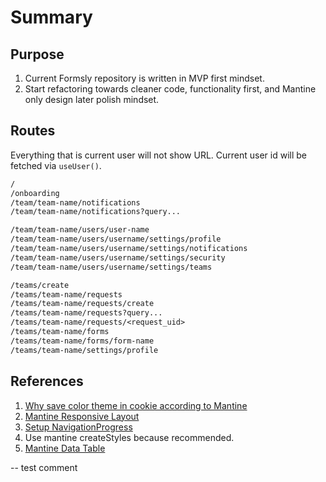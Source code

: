 # Summary

## Purpose

1. Current Formsly repository is written in MVP first mindset.
2. Start refactoring towards cleaner code, functionality first, and Mantine only design later polish mindset.

## Routes

Everything that is current user will not show URL. Current user id will be fetched via `useUser()`.

```txt
/
/onboarding
/team/team-name/notifications
/team/team-name/notifications?query...

/team/team-name/users/user-name
/team/team-name/users/username/settings/profile
/team/team-name/users/username/settings/notifications
/team/team-name/users/username/settings/security
/team/team-name/users/username/settings/teams

/teams/create
/teams/team-name/requests
/teams/team-name/requests/create
/teams/team-name/requests?query...
/teams/team-name/requests/<request_uid>
/teams/team-name/forms
/teams/team-name/forms/form-name
/teams/team-name/settings/profile
```

## References

1. [Why save color theme in cookie according to Mantine](https://mantine.dev/guides/dark-theme/#save-color-scheme-in-cookie)
2. [Mantine Responsive Layout](https://mantine.dev/core/app-shell/)
3. [Setup NavigationProgress](https://mantine.dev/others/nprogress/#setup-navigationprogress)
4. Use mantine createStyles because recommended.
5. [Mantine Data Table](https://icflorescu.github.io/mantine-datatable/)

-- test comment
